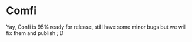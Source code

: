 # Comfi

Yay, Confi is 95% ready for release, still have some minor bugs but we will fix them and publish ; D
